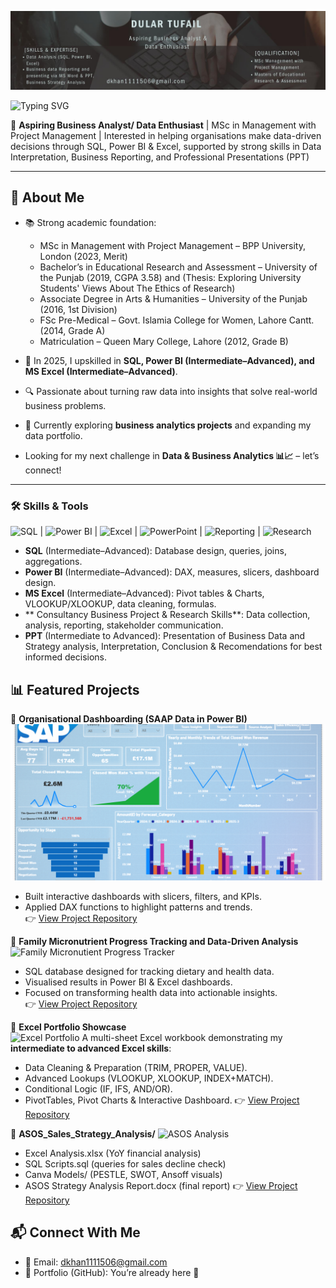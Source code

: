 <!-- Dark Header / Banner -->
![Header](https://github.com/dtufailkhan1111506/Dular-Tufail/blob/main/headergithub.jpeg)
  
![Typing SVG](https://readme-typing-svg.demolab.com?font=Fira+Code&size=22&Style=Bold&pause=1000&color=F7A8B8&width=500&lines=Hi,+I'm+Dular+Tufail+👋)

🎯 **Aspiring Business Analyst/ Data Enthusiast** | MSc in Management with Project Management | Interested in helping organisations make data-driven decisions through SQL, Power BI & Excel, supported by strong skills in Data Interpretation, Business Reporting, and Professional Presentations (PPT)

---

## 🌟 About Me  
- 📚 Strong academic foundation:  
  - MSc in Management with Project Management – BPP University, London (2023, Merit)  
  - Bachelor’s in Educational Research and Assessment – University of the Punjab (2019, CGPA 3.58)  and (Thesis: Exploring University Students' Views About The Ethics of Research)
  - Associate Degree in Arts & Humanities – University of the Punjab (2016, 1st Division)  
  - FSc Pre-Medical – Govt. Islamia College for Women, Lahore Cantt. (2014, Grade A)  
  - Matriculation – Queen Mary College, Lahore (2012, Grade B)  

- 🚀 In 2025, I upskilled in **SQL, Power BI (Intermediate–Advanced), and MS Excel (Intermediate–Advanced)**.  
- 🔍 Passionate about turning raw data into insights that solve real-world business problems.  
- 🌱 Currently exploring **business analytics projects** and expanding my data portfolio.
- Looking for my next challenge in **Data & Business Analytics 📊📈** – let’s connect!  

---

### 🛠️ Skills & Tools

![SQL](https://img.shields.io/badge/SQL-70%25-brightgreen) | ![Power BI](https://img.shields.io/badge/Power%20BI-75%25-yellow) | ![Excel](https://img.shields.io/badge/Excel-80%25-blue) |
![PowerPoint](https://img.shields.io/badge/PowerPoint-70%25-purple) | ![Reporting](https://img.shields.io/badge/Reporting-80%25-red) | ![Research](https://img.shields.io/badge/Research-75%25-green)

- **SQL** (Intermediate–Advanced): Database design, queries, joins, aggregations. 
-  **Power BI** (Intermediate–Advanced): DAX, measures, slicers, dashboard design. 
-  **MS Excel** (Intermediate–Advanced): Pivot tables & Charts, VLOOKUP/XLOOKUP, data cleaning, formulas. 
-  ** Consultancy Business Project & Research Skills**: Data collection, analysis, reporting, stakeholder communication.
-  **PPT** (Intermediate to Advanced): Presentation of Business Data and Strategy analysis, Interpretation, Conclusion & Recomendations for best informed decisions.

## 📊 Featured Projects  

🔹 **Organisational Dashboarding (SAAP Data in Power BI)**  
<img src="https://github.com/dtufailkhan1111506/Dular-Tufail/blob/main/Screenshot%202025-09-10%20005749.png" alt="Power BI dashboards" style="width:100%; height: 250px; object-fit: cover;">
- Built interactive dashboards with slicers, filters, and KPIs.  
- Applied DAX functions to highlight patterns and trends.  
👉 [View Project Repository](#)

🔹 **Family Micronutrient Progress Tracking and Data-Driven Analysis**  
<img src="./images/project1.png" alt="Family Micronutient Progress Tracker" style="width:100%; height: 150px; object-fit: cover;">
- SQL database designed for tracking dietary and health data.  
- Visualised results in Power BI & Excel dashboards.  
- Focused on transforming health data into actionable insights.  
👉 [View Project Repository](#)

🔹 **Excel Portfolio Showcase**  
<img src="./images/project1.png" alt="Excel Portfolio" style="width:100%; height: 150px; object-fit: cover;">
A multi-sheet Excel workbook demonstrating my **intermediate to advanced Excel skills**:  
- Data Cleaning & Preparation (TRIM, PROPER, VALUE).  
- Advanced Lookups (VLOOKUP, XLOOKUP, INDEX+MATCH).  
- Conditional Logic (IF, IFS, AND/OR).  
- PivotTables, Pivot Charts & Interactive Dashboard.
👉 [View Project Repository](#)  

🔹 **ASOS_Sales_Strategy_Analysis/**
 <img src="./images/project1.png" alt="ASOS Analysis" style="width:100%; height: 150px; object-fit: cover;">
- Excel Analysis.xlsx          (YoY financial analysis)
- SQL Scripts.sql              (queries for sales decline check)
- Canva Models/                (PESTLE, SWOT, Ansoff visuals)
- ASOS Strategy Analysis Report.docx    (final report)
👉 [View Project Repository](#)



## 📬 Connect With Me  
- 📧 Email: dkhan1111506@gmail.com 
- 📂 Portfolio (GitHub): You’re already here 🚀  
